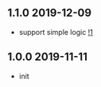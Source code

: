 ## 1.1.0 2019-12-09

- support simple logic [!1](https://github.com/shepherdwind/simpleql/pull/1)

## 1.0.0 2019-11-11

- init
